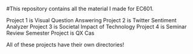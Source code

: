 #This repository contains all the material I made for EC601.

Project 1 is Visual Question Answering
Project 2 is Twitter Sentiment Analyzer
Project 3 is Societal Impact of Technology
Project 4 is Seminar Review
Semester Project is QX Cas

All of these projects have their own directories!
